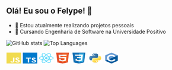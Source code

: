 ## Olá! Eu sou o Felype! 👋

- 🔭 Estou atualmente realizando projetos pessoais
- 🌱 Cursando Engenharia de Software na Universidade Positivo
<div>
  <img height="120em" src="https://github-readme-stats.vercel.app/api?username=felypesioma&show_icons=true&theme=dracula" alt="GitHub stats" />
  <img height="120em" src="https://github-readme-stats.vercel.app/api/top-langs/?username=felypesioma&layout=compact&theme=dracula" alt="Top Languages" />
</div>

<div style="display: inline_block"><br>
  <img align="center" alt="Js" height="30" width="40" src="https://raw.githubusercontent.com/devicons/devicon/master/icons/javascript/javascript-plain.svg">
  <img align="center" alt="Ts" height="30" width="40" src="https://raw.githubusercontent.com/devicons/devicon/master/icons/typescript/typescript-plain.svg">
  <img align="center" alt="React" height="30" width="40" src="https://raw.githubusercontent.com/devicons/devicon/master/icons/react/react-original.svg">
  <img align="center" alt="HTML" height="30" width="40" src="https://raw.githubusercontent.com/devicons/devicon/master/icons/html5/html5-original.svg">
  <img align="center" alt="CSS" height="30" width="40" src="https://raw.githubusercontent.com/devicons/devicon/master/icons/css3/css3-original.svg">
  <img align="center" alt="Python" height="30" width="40" src="https://raw.githubusercontent.com/devicons/devicon/master/icons/python/python-original.svg">
  <img align="center" alt="Csharp" height="30" width="40" src="https://raw.githubusercontent.com/devicons/devicon/master/icons/c/c-original.svg">
</div>
